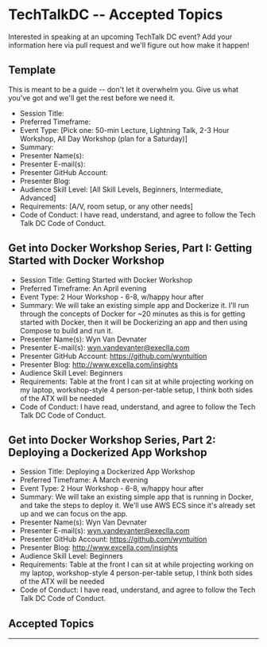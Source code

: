 # TechTalkDC -- Accepted Topics
Interested in speaking at an upcoming TechTalk DC event? Add your information here via pull request and we'll figure out how make it happen!

## Template
This is meant to be a guide -- don't let it overwhelm you. Give us what you've got and we'll get the rest before we need it.

* Session Title:
* Preferred Timeframe:
* Event Type: [Pick one: 50-min Lecture, Lightning Talk, 2-3 Hour Workshop, All Day Workshop (plan for a Saturday)]
* Summary:
* Presenter Name(s):
* Presenter E-mail(s):
* Presenter GitHub Account:
* Presenter Blog:
* Audience Skill Level: [All Skill Levels, Beginners, Intermediate, Advanced]
* Requirements: [A/V, room setup, or any other needs]
* Code of Conduct: I have read, understand, and agree to follow the Tech Talk DC Code of Conduct.

## Get into Docker Workshop Series, Part I: Getting Started with Docker Workshop

* Session Title: Getting Started with Docker Workshop
* Preferred Timeframe: An April evening 
* Event Type: 2 Hour Workshop - 6-8, w/happy hour after
* Summary: We will take an existing simple app and Dockerize it. I'll run through the concepts of Docker for ~20 minutes as this is for getting started with Docker, then it will be Dockerizing an app and then using Compose to build and run it.
* Presenter Name(s): Wyn Van Devnater
* Presenter E-mail(s): wyn.vandevanter@execlla.com
* Presenter GitHub Account: https://github.com/wyntuition
* Presenter Blog: http://www.excella.com/insights
* Audience Skill Level: Beginners
* Requirements: Table at the front I can sit at while projecting working on my laptop, workshop-style 4 person-per-table setup, I think both sides of the ATX will be needed
* Code of Conduct: I have read, understand, and agree to follow the Tech Talk DC Code of Conduct.

## Get into Docker Workshop Series, Part 2: Deploying a Dockerized App Workshop

* Session Title: Deploying a Dockerized App Workshop
* Preferred Timeframe: A March evening 
* Event Type: 2 Hour Workshop - 6-8, w/happy hour after
* Summary: We will take an existing simple app that is running in Docker, and take the steps to deploy it. We'll use AWS ECS since it's already set up and we can focus on the app. 
* Presenter Name(s): Wyn Van Devnater
* Presenter E-mail(s): wyn.vandevanter@execlla.com
* Presenter GitHub Account: https://github.com/wyntuition
* Presenter Blog: http://www.excella.com/insights
* Audience Skill Level: Beginners
* Requirements: Table at the front I can sit at while projecting working on my laptop, workshop-style 4 person-per-table setup, I think both sides of the ATX will be needed
* Code of Conduct: I have read, understand, and agree to follow the Tech Talk DC Code of Conduct.


## Accepted Topics

------------------------------
 
